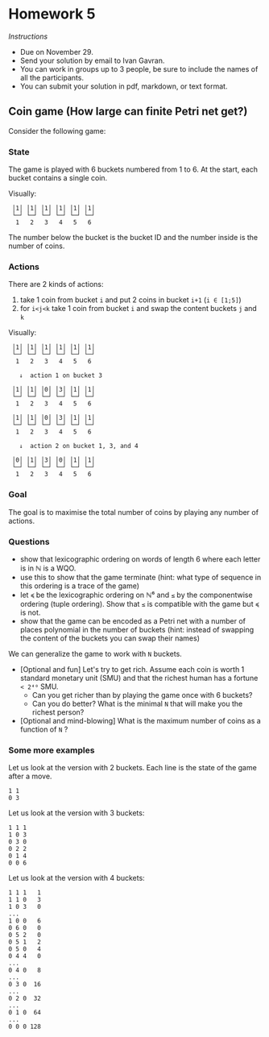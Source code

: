 # Homework 5

_Instructions_
* Due on November 29.
* Send your solution by email to Ivan Gavran.
* You can work in groups up to 3 people, be sure to include the names of all the participants.
* You can submit your solution in pdf, markdown, or text format.


## Coin game (How large can finite Petri net get?)

Consider the following game:

### State

The game is played with 6 buckets numbered from 1 to 6.
At the start, each bucket contains a single coin.

Visually:
```
 │1│ │1│ │1│ │1│ │1│ │1│
 └─┘ └─┘ └─┘ └─┘ └─┘ └─┘
  1   2   3   4   5   6
```
The number below the bucket is the bucket ID and the number inside is the number of coins.


### Actions

There are 2 kinds of actions:
1. take 1 coin from bucket `i` and put 2 coins in bucket `i+1` (`i ∈ [1;5]`)
2. for `i<j<k` take 1 coin from bucket `i` and swap the content buckets `j` and `k`


Visually:
```
 │1│ │1│ │1│ │1│ │1│ │1│
 └─┘ └─┘ └─┘ └─┘ └─┘ └─┘
  1   2   3   4   5   6

   ↓  action 1 on bucket 3

 │1│ │1│ │0│ │3│ │1│ │1│
 └─┘ └─┘ └─┘ └─┘ └─┘ └─┘
  1   2   3   4   5   6
```


```
 │1│ │1│ │0│ │3│ │1│ │1│
 └─┘ └─┘ └─┘ └─┘ └─┘ └─┘
  1   2   3   4   5   6

   ↓  action 2 on bucket 1, 3, and 4

 │0│ │1│ │3│ │0│ │1│ │1│
 └─┘ └─┘ └─┘ └─┘ └─┘ └─┘
  1   2   3   4   5   6
```

### Goal

The goal is to maximise the total number of coins by playing any number of actions.


### Questions

- show that lexicographic ordering on words of length 6 where each letter is in ℕ is a WQO.
- use this to show that the game terminate (hint: what type of sequence in this ordering is a trace of the game)
- let `≼` be the lexicographic ordering on ℕ⁶ and `≤` by the componentwise ordering (tuple ordering). Show that `≤` is compatible with the game but `≼` is not.
- show that the game can be encoded as a Petri net with a number of places polynomial in the number of buckets (hint: instead of swapping the content of the buckets you can swap their names)

We can generalize the game to work with `N` buckets.

- [Optional and fun] Let's try to get rich. Assume each coin is worth 1 standard monetary unit (SMU) and that the richest human has a fortune `< 2⁴⁰` SMU.
  * Can you get richer than by playing the game once with 6 buckets?
  * Can you do better? What is the minimal `N` that will make you the richest person?
- [Optional and mind-blowing] What is the maximum number of coins as a function of `N` ?


### Some more examples

Let us look at the version with 2 buckets.
Each line is the state of the game after a move.
```
1 1
0 3
```

Let us look at the version with 3 buckets:
```
1 1 1
1 0 3
0 3 0
0 2 2
0 1 4
0 0 6
```

Let us look at the version with 4 buckets:
```
1 1 1   1
1 1 0   3
1 0 3   0
...
1 0 0   6
0 6 0   0
0 5 2   0
0 5 1   2
0 5 0   4
0 4 4   0
...
0 4 0   8
...
0 3 0  16
...
0 2 0  32
...
0 1 0  64
...
0 0 0 128
```
